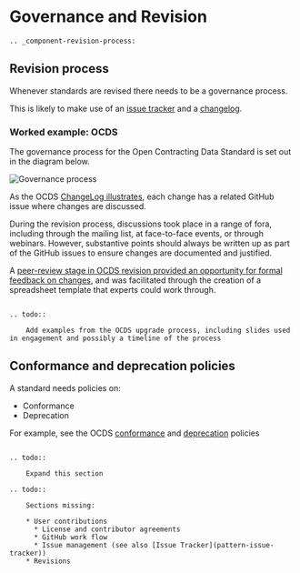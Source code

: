 # Governance and Revision

```eval_rst
.. _component-revision-process:
```
## Revision process

Whenever standards are revised there needs to be a governance process.

This is likely to make use of an [issue tracker](pattern-issue-tracker) and a [changelog](pattern-version-control-changelog).


### Worked example: OCDS 

The governance process for the Open Contracting Data Standard is set out in the diagram below.

![Governance process](http://standard.open-contracting.org/latest/en/_images/upgrade_process_feb_2016.png)

As the OCDS [ChangeLog illustrates](http://standard.open-contracting.org/latest/en/schema/changelog/), each change has a related GitHub issue where changes are discussed. 

During the revision process, discussions took place in a range of fora, including through the mailing list, at face-to-face events, or through webinars. However, substantive points should always be written up as part of the GitHub issues to ensure changes are documented and justified. 

A [peer-review stage in OCDS revision provided an opportunity for formal feedback on changes](https://github.com/open-contracting/standard/issues/429), and was facilitated through the creation of a spreadsheet template that experts could work through. 

```eval_rst

.. todo::

    Add examples from the OCDS upgrade process, including slides used in engagement and possibly a timeline of the process

```

## Conformance and deprecation policies

A standard needs policies on:

* Conformance
* Deprecation

For example, see the OCDS [conformance](http://standard.open-contracting.org/latest/en/schema/conformance_and_extensions/) and [deprecation](http://standard.open-contracting.org/latest/en/schema/deprecation/) policies

```eval_rst

.. todo::
    
    Expand this section

.. todo::
    
    Sections missing:

    * User contributions
      * License and contributor agreements
      * GitHub work flow
      * Issue management (see also [Issue Tracker](pattern-issue-tracker))
    * Revisions

```
